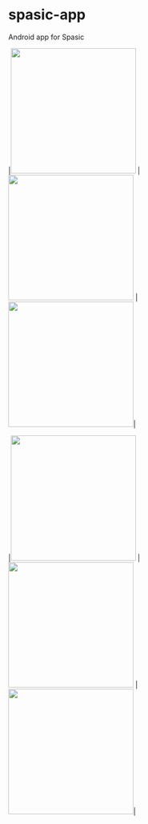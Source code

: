 # spasic-app

Android app for Spasic

|<img width="250" src="https://user-images.githubusercontent.com/26362611/92300870-b638fc00-ef88-11ea-9391-44f437f5204d.jpg">  |  <img width="250" src="https://user-images.githubusercontent.com/26362611/92300869-b638fc00-ef88-11ea-912c-48a7d1824f65.jpg">  |  <img width="250" src="https://user-images.githubusercontent.com/26362611/92300867-b507cf00-ef88-11ea-97e7-9c4324d68649.jpg">|

|<img width="250" src="https://user-images.githubusercontent.com/26362611/92300866-b507cf00-ef88-11ea-8469-2be244e478dd.jpg">  |  <img width="250" src="https://user-images.githubusercontent.com/26362611/92300863-b33e0b80-ef88-11ea-88ec-92850e20a729.jpg">  |  <img width="250" src="https://user-images.githubusercontent.com/26362611/92300868-b5a06580-ef88-11ea-89ab-2e584ce1c982.jpg">|
